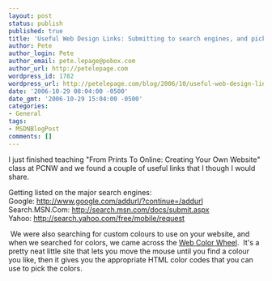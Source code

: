 ```yaml
---
layout: post
status: publish
published: true
title: 'Useful Web Design Links: Submitting to search engines, and picking colors/colours'
author: Pete
author_login: Pete
author_email: pete.lepage@pobox.com
author_url: http://petelepage.com
wordpress_id: 1782
wordpress_url: http://petelepage.com/blog/2006/10/useful-web-design-links-submitting-to-search-engines-and-picking-colorscolours-2/
date: '2006-10-29 08:04:00 -0500'
date_gmt: '2006-10-29 15:04:00 -0500'
categories:
- General
tags:
- MSDNBlogPost
comments: []
---
```

<p>I just finished teaching "From Prints To Online: Creating Your Own Website" class at PCNW and we found a couple of useful links that I though I would share.</p>
<p>Getting listed on the major search engines:<br />Google: <a href="http://www.google.com/addurl/?continue=/addurl">http://www.google.com/addurl/?continue=/addurl</a><br />Search.MSN.Com: <a href="http://search.msn.com/docs/submit.aspx">http://search.msn.com/docs/submit.aspx</a><br />Yahoo: <a href="http://search.yahoo.com/free/mobile/request">http://search.yahoo.com/free/mobile/request</a></p>
<p>&nbsp;We were also searching for custom colours to use on your website, and when we searched for colors, we came across the <a class="" href="http://www.ficml.org/jemimap/style/color/wheel.html" target="_blank" mce_href="http://www.ficml.org/jemimap/style/color/wheel.html">Web Color Wheel</a>.&nbsp; It's a pretty neat little site that lets you move the mouse until you find a colour you like, then it gives you the appropriate HTML color codes that you can use to pick the colors.</p>
<p mce_keep="true">&nbsp;</p>
